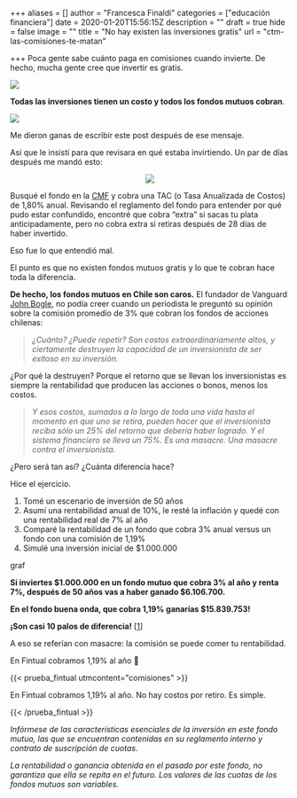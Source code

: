 +++
aliases = []
author = "Francesca Finaldi"
categories = ["educación financiera"]
date = 2020-01-20T15:56:15Z
description = ""
draft = true
hide = false
image = ""
title = "No hay existen las inversiones gratis"
url = "ctm-las-comisiones-te-matan"

+++
Poca gente sabe cuánto paga en comisiones cuando invierte. De hecho, mucha gente cree que invertir es gratis.

![](/uploads/no.gif)

**Todas las inversiones tienen un costo y todos los fondos mutuos cobran**.

![](/uploads/sítecobran.png)

Me dieron ganas de escribir este post después de ese mensaje.

Así que le insistí para que revisara en qué estaba invirtiendo. Un par de días después me mandó esto:

<div style="text-align:center">
<figure>
<img src="/uploads/ffmm.png">
</figure>
</div>

Busqué el fondo en la [CMF](http://www.cmfchile.cl/sitio/aplic/serdoc/ver_sgd.php?s567=3a218b813f770122dd395127a6d0f6f4VFdwQmVFOVVSWGxOUkVsNFRucFZNazVuUFQwPQ==&secuencia=-1&t=1579027388) y cobra una TAC (o Tasa Anualizada de Costos) de 1,80% anual. Revisando el reglamento del fondo para entender por qué pudo estar confundido, encontré que cobra “extra” si sacas tu plata anticipadamente, pero no cobra extra si retiras después de 28 días de haber invertido.

Eso fue lo que entendió mal.

El punto es que no existen fondos mutuos gratis y lo que te cobran hace toda la diferencia.  
  
**De hecho, los fondos mutuos en Chile son caros.** El fundador de Vanguard [John Bogle](https://www.elmercurio.com/inversiones/noticias/entrevistas/2014/10/16/la-industria-de-fondos-realiza-una-masacre-contra-el-inversionista.aspx), no podía creer cuando un periodista le preguntó su opinión sobre la comisión promedio de 3% que cobran los fondos de acciones chilenas:

> _¿Cuánto? ¿Puede repetir? Son costos extraordinariamente altos, y ciertamente destruyen la capacidad de un inversionista de ser exitoso en su inversión._

¿Por qué la destruyen? Porque el retorno que se llevan los inversionistas es siempre la rentabilidad que producen las acciones o bonos, menos los costos.

> _Y esos costos, sumados a lo largo de toda una vida hasta el momento en que uno se retira, pueden hacer que el inversionista reciba sólo un 25% del retorno que debería haber logrado. Y el sistema financiero se lleva un 75%. Es una masacre. Una masacre contra el inversionista._

¿Pero será tan así? ¿Cuánta diferencia hace?

Hice el ejercicio.

1. Tomé un escenario de inversión de 50 años
2. Asumí una rentabilidad anual de 10%, le resté la inflación y quedé con una rentabilidad real de 7% al año
3. Comparé la rentabilidad de un fondo que cobra 3% anual versus un fondo con una comisión de 1,19%
4. Simulé una inversión inicial de $1.000.000

graf

**Si inviertes $1.000.000 en un fondo mutuo que cobra 3% al año y renta 7%, después de 50 años vas a haber ganado $6.106.700.**

**En el fondo buena onda, que cobra 1,19% ganarías $15.839.753!**

**¡Son casi 10 palos de diferencia!** \[[1](https://docs.google.com/spreadsheets/d/101ihcHISVDRWXcyS7nJ2mr79PzGfbmCCJpk4iv_FDs0/edit?usp=sharing)\]

A eso se referían con masacre: la comisión se puede comer tu rentabilidad.

En Fintual cobramos 1,19% al año 🙂

{{< prueba_fintual utmcontent="comisiones" >}}

En Fintual cobramos 1,19% al año. No hay costos por retiro. Es simple.

{{< /prueba_fintual >}}

_Infórmese de las características esenciales de la inversión en este fondo mutuo, las que se encuentran contenidas en su reglamento interno y contrato de suscripción de cuotas_.  
  
_La rentabilidad o ganancia obtenida en el pasado por este fondo, no garantiza que ella se repita en el futuro. Los valores de las cuotas de los fondos mutuos son variables._